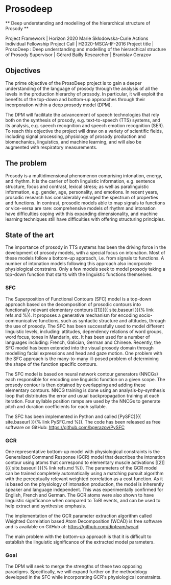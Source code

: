 # Prosodeep
** Deep understanding and modelling of the hierarchical structure of Prosody **

Project Framework |	Horizon 2020 Marie Skłodowska-Curie Actions Individual Fellowship
Project Call 	| H2020-MSCA-IF-2016
Project title 	| ProsoDeep : Deep understanding and modelling of the hierarchical structure of Prosody
Supervisor 	| Gérard Bailly
Researcher 	| Brаnislаv Gеrаzоv

## Objectives

The prime objective of the ProsoDeep project is to gain a deeper understanding of the language of prosody through the analysis of all the levels in the production hierarchy of prosody. In particular, it will exploit the benefits of the top-down and bottom-up approaches through their incorporation within a deep prosody model (DPM).

The DPM will facilitate the advancement of speech technologies that rely both on the synthesis of prosody, e.g. text-to-speech (TTS) systems, and its analysis, e.g. speech recognition and speech emotion recognition (SER). To reach this objective the project will draw on a variety of scientific fields, including signal processing, physiology of prosody production and biomechanics, linguistics, and machine learning, and will also be augmented with respiratory measurements.

## The problem

Prosody is a multidimensional phenomenon comprising intonation, energy, and rhythm. It is the carrier of both linguistic information, e.g. sentence structure, focus and contrast, lexical stress; as well as paralinguistic information, e.g. gender, age, personality, and emotions. In recent years, prosodic research has considerably enlarged the spectrum of properties and functions. In contrast, prosodic models able to map signals to functions or vice-versa are rare: comprehensive models of rhythm and intonation have difficulties coping with this expanding dimensionality, and machine learning techniques still have difficulties with offering structuring principles.

## State of the art

The importance of prosody in TTS systems has been the driving force in the development of prosody models, with a special focus on intonation. Most of these models follow a bottom-up approach, i.e. from signals to functions. A number of intonation models following this approach also incorporate physiological constrains. Only a few models seek to model prosody taking a top-down function that starts with the linguistic functions themselves.

### SFC

The Superposition of Functional Contours (SFC) model is a top-down approach based on the decomposition of prosodic contours into functionally relevant elementary contours [\[1\]]({{ site.baseurl }}{% link refs.md %}). It proposes a generative mechanism for encoding socio-communicative functions, such as syntactic structure and attitudes, through the use of prosody. The SFC has been successfully used to model different linguistic levels, including: attitudes, dependency relations of word groups, word focus, tones in Mandarin, etc. It has been used for a number of languages including: French, Galician, German and Chinese. Recently, the SFC model has been extended into the visual prosody domain through modelling facial expressions and head and gaze motion. One problem with the SFC approach is the many-to-many ill-posed problem of determining the shape of the function specific contours.

The SFC model is based on neural network contour generators (NNCGs) each responsible for encoding one linguistic function on a given scope. The prosody contour is then obtained by overlapping and adding these elementary contours. NNCG training is done using an analysis-by-synthesis loop that distributes the error and usual backpropagation training at each iteration. Four syllable position ramps are used by the NNCGs to generate pitch and duration coefficients for each syllable.

The SFC has been implemented in Python and called [PySFC]({{ site.baseurl }}{% link PySFC.md %}). The code has been released as free software on GitHub: <https://github.com/bgerazov/PySFC>

### GCR

One representative bottom-up model with physiological constraints is the Generalized Command Response (GCR) model that describes the intonation contour using atoms that correspond to elementary muscle activations [\[2\]]({{ site.baseurl }}{% link refs.md %}). The parameters of the GCR model can be trained completely automatically using a matching pursuit algorithm with the perceptually relevant weighted correlation as a cost function. As it is based on the physiology of intonation production, the model is inherently speaker and language independent. This was experimentally confirmed for English, French and German. The GCR atoms were also shown to have linguistic significance when compared to ToBI events, and can be used to help extract and synthesise emphasis.

The implementation of the GCR parameter extraction algorithm called Weighted Correlation based Atom Decomposition (WCAD) is free software and is available on GitHub at: <https://github.com/dipteam/wcad>

The main problem with the bottom-up approach is that it is difficult to establish the linguistic significance of the extracted model parameters.


### Goal

The DPM will seek to merge the strengths of these two opposing paradigms. Specifically, we will expand further on the methodology developed in the SFC while incorporating GCR's physiological constraints.
